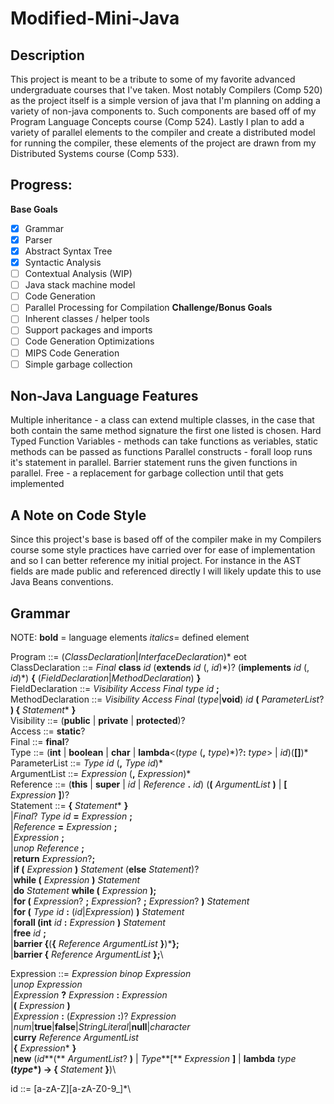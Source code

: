 # Modified-Mini-Java

## Description
This project is meant to be a tribute to some of my favorite advanced undergraduate courses that I've taken.
Most notably Compilers (Comp 520) as the project itself is a simple version of java that I'm planning on adding a variety of non-java components to.
Such components are based off of my Program Language Concepts course (Comp 524). 
Lastly I plan to add a variety of parallel elements to the compiler and create a distributed model for running the compiler, these elements of the project are drawn from my Distributed Systems course (Comp 533). 

## Progress:
**Base Goals**
 - [x] Grammar
 - [x] Parser
 - [x] Abstract Syntax Tree
 - [x] Syntactic Analysis
 - [ ] Contextual Analysis (WIP)
 - [ ] Java stack machine model
 - [ ] Code Generation
 - [ ] Parallel Processing for Compilation
**Challenge/Bonus Goals**
 - [ ] Inherent classes / helper tools 
 - [ ] Support packages and imports
 - [ ] Code Generation Optimizations
 - [ ] MIPS Code Generation
 - [ ] Simple garbage collection

## Non-Java Language Features
Multiple inheritance - a class can extend multiple classes, in the case that both contain the same method signature the first one listed is chosen. 
Hard Typed Function Variables - methods can take functions as veriables, static methods can be passed as functions 
Parallel constructs - forall loop runs it's statement in parallel. Barrier statement runs the given functions in parallel. 
Free - a replacement for garbage collection until that gets implemented

## A Note on Code Style
Since this project's base is based off of the compiler make in my Compilers course some style practices have carried over for ease of implementation and so I can better reference my initial project. For instance in the AST fields are made public and referenced directly I will likely update this to use Java Beans conventions.  

## Grammar 
NOTE:   **bold** = language elements
        *italics*= defined element 

Program ::= (*ClassDeclaration*|*InterfaceDeclaration*)\* eot\
ClassDeclaration ::= *Final* **class** *id* (**extends** *id* (, *id*)\*)? (**implements** *id* (, *id*)\*) **{** (*FieldDeclaration*|*MethodDeclaration*) **}**\
FieldDeclaration ::= *Visibility* *Access* *Final* *type* *id* **;**\
MethodDeclaration ::= *Visibility* *Access* *Final* (*type*|**void**) *id* **(** *ParameterList*? **) {** *Statement*\* **}** \
Visibility ::= (**public** | **private** | **protected**)? \
Access ::= **static**?\
Final ::= **final**?\
Type ::= (**int** | **boolean** | **char** | **lambda**<(*type* (**,** *type*)\*)?**:** *type*> | *id*)(**[]**)\*\
ParameterList ::= *Type* *id* (**,** *Type* *id*)\*\
ArgumentList ::= *Expression* (**,** *Expression*)\*\
Reference ::= (**this** | **super** | *id* | *Reference* **.** *id*) (**(** *ArgumentList* **)** | **[** *Expression* **]**)? \
Statement ::=  **{** *Statement*\* **}**\
              |*Final*? *Type* *id* **=** *Expression* **;**\
              |*Reference* **=** *Expression* **;**\
              |*Expression* **;**\
              |*unop* *Reference* **;**\
              |**return** *Expression*?**;**\
              |**if (** *Expression* **)** *Statement* (**else** *Statement*)?\
              |**while (** *Expression* **)** *Statement*\
              |**do** *Statement* **while (** *Expression* **);**\
              |**for (** *Expression*? **;** *Expression*? **;** *Expression*? **)** *Statement*\
              |**for (** *Type* *id* **:** (*id*|*Expression*) **)** *Statement*\
              |**forall (int** *id* **:** *Expression* **)** *Statement*\
              |**free** *id* **;** \
              |**barrier {**(**{** *Reference* *ArgumentList* **}**)\***};**\
              |**barrier {** *Reference* *ArgumentList* **};**\

Expression ::= *Expression* *binop* *Expression*\
              |*unop* *Expression*\
              |*Expression* **?** *Expression* **:** *Expression*\
              |**(** *Expression* **)**\
              |*Expression* **:** (*Expression* **:**)? *Expression*\
              |*num*|**true**|**false**|*StringLiteral*|**null**|*character*\
              |**curry** *Reference* *ArgumentList*\
              |**{** *Expression*\* **}**\
              |**new** (*id***(** *ArgumentList*? **)** | *Type***[** *Expression* **]** | **lambda** *type* **(***type*\***) -> {** *Statement* **}**)\

id ::= [a-zA-Z][a-zA-Z0-9_]*\


